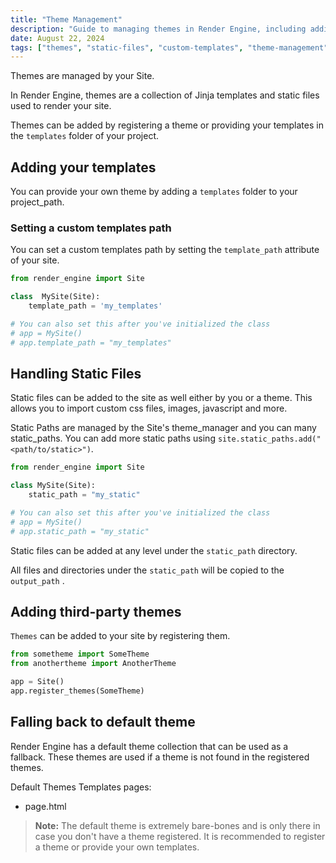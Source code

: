 ```yaml
---
title: "Theme Management"
description: "Guide to managing themes in Render Engine, including adding custom templates, handling static files, and integrating third-party themes."
date: August 22, 2024
tags: ["themes", "static-files", "custom-templates", "theme-management"]
---
```


Themes are managed by your Site.

In Render Engine, themes are a collection of Jinja templates and static files used to render your site.

Themes can be added by registering a theme or providing your templates in the `templates` folder of your project.

## Adding your templates

You can provide your own theme by adding a `templates` folder to your project_path.

### Setting a custom templates path

You can set a custom templates path by setting the `template_path` attribute of your site.

```python
from render_engine import Site

class  MySite(Site):
    template_path = 'my_templates'

# You can also set this after you've initialized the class
# app = MySite()
# app.template_path = "my_templates"
```

## Handling Static Files

Static files can be added to the site as well either by you or a theme. This allows you to import custom css files, images, javascript and more.

Static Paths are managed by the Site's theme_manager and you can many static_paths. You can add more static paths using `site.static_paths.add("<path/to/static>")`.

```python
from render_engine import Site

class MySite(Site):
    static_path = "my_static"

# You can also set this after you've initialized the class
# app = MySite()
# app.static_path = "my_static"

```

Static files can be added at any level under the `static_path` directory.

All files and directories under the `static_path` will be copied to the `output_path` .

## Adding third-party themes

`Themes` can be added to your site by registering them.

```python
from sometheme import SomeTheme
from anothertheme import AnotherTheme

app = Site()
app.register_themes(SomeTheme)
```

## Falling back to default theme

Render Engine has a default theme collection that can be used as a fallback. These themes are used if a theme is not found in the registered themes.

Default Themes Templates pages:

- page.html

> **Note:**
> The default theme is extremely bare-bones and is only there in case you don't have a theme registered. It is recommended to register a theme or provide your own templates.
